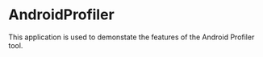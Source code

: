 # AndroidProfiler
This application is used to demonstate the features of the Android Profiler tool.
